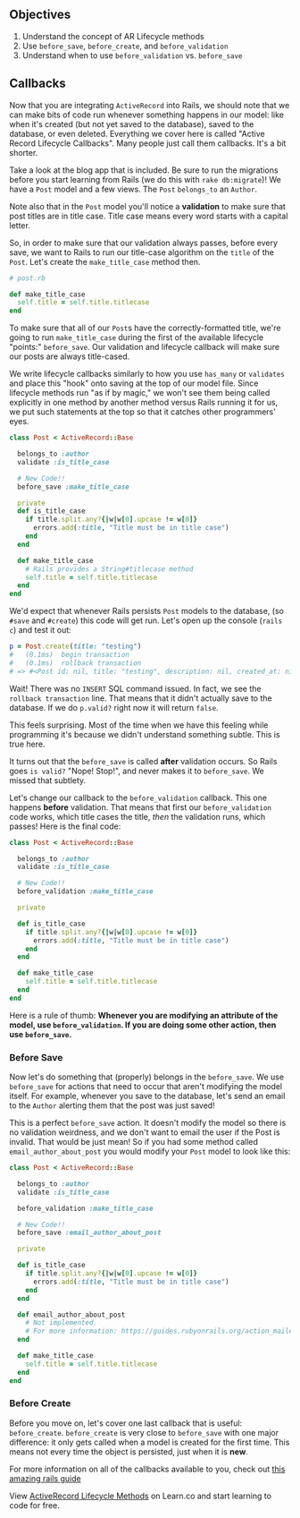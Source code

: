 ## Objectives

1. Understand the concept of AR Lifecycle methods
2. Use `before_save`, `before_create`, and `before_validation`
3. Understand when to use `before_validation` vs. `before_save`

## Callbacks

Now that you are integrating `ActiveRecord` into Rails, we should note that
we can make bits of code run whenever something happens in our model: like when
it's created (but not yet saved to the database), saved to the database, or
even deleted.  Everything we cover here is called "Active Record Lifecycle
Callbacks". Many people just call them callbacks. It's a bit shorter.

Take a look at the blog app that is included. Be sure to run the migrations
before you start learning from Rails (we do this with `rake db:migrate`)! We
have a `Post` model and a few views.  The `Post` `belongs_to` an `Author`.

Note also that in the `Post` model you'll notice a **validation** to make sure
that post titles are in title case. Title case means every word starts with a
capital letter.

So, in order to make sure that our validation always passes, before every save,
we want to Rails to run our title-case algorithm on the `title` of the `Post`.
Let's create the `make_title_case` method then.

```ruby
# post.rb

def make_title_case
  self.title = self.title.titlecase
end
```

To make sure that all of our `Post`s have the correctly-formatted title, we're
going to run `make_title_case` during the first of the available lifecycle
"points:" `before_save`.  Our validation and lifecycle callback will make sure
our posts are always title-cased.

We write lifecycle callbacks similarly to how you use `has_many` or `validates`
and place this "hook" onto saving at the top of our model file. Since lifecycle
methods run "as if by magic," we won't see them being called explicitly in one
method by another method versus Rails running it for us, we put such statements
at the top so that it catches other programmers' eyes.

```ruby
class Post < ActiveRecord::Base

  belongs_to :author
  validate :is_title_case

  # New Code!!
  before_save :make_title_case

  private
  def is_title_case
    if title.split.any?{|w|w[0].upcase != w[0]}
      errors.add(:title, "Title must be in title case")
    end
  end

  def make_title_case
    # Rails provides a String#titlecase method
    self.title = self.title.titlecase
  end
end
```

We'd expect that whenever Rails persists `Post` models to the database, (so
`#save` and `#create`) this code will get run. Let's open up the console
(`rails c`) and test it out:

```ruby
p = Post.create(title: "testing")
#   (0.1ms)  begin transaction
#   (0.1ms)  rollback transaction
# => #<Post id: nil, title: "testing", description: nil, created_at: nil, updated_at: nil, post_status: nil, author_id: nil>
```

Wait! There was no `INSERT` SQL command issued. In fact, we see the `rollback
transaction` line. That means that it didn't actually save to the database. If
we do `p.valid?` right now it will return `false`.

This feels surprising. Most of the time when we have this feeling while
programming it's because we didn't understand something subtle. This is true
here.

It turns out that the `before_save` is called **after** validation occurs. So
Rails goes `is valid?` "Nope! Stop!", and never makes it to `before_save`. We
missed that subtlety.

Let's change our callback to the `before_validation` callback. This one happens
**before** validation. That means that first our `before_validation` code
works, which title cases the title, *then* the validation runs, which passes!
Here is the final code:

```ruby
class Post < ActiveRecord::Base

  belongs_to :author
  validate :is_title_case

  # New Code!!
  before_validation :make_title_case

  private

  def is_title_case
    if title.split.any?{|w|w[0].upcase != w[0]}
      errors.add(:title, "Title must be in title case")
    end
  end

  def make_title_case
    self.title = self.title.titlecase
  end
end
```

Here is a rule of thumb: **Whenever you are modifying an attribute of the
model, use `before_validation`. If you are doing some other action, then use
`before_save`.**

### Before Save

Now let's do something that (properly) belongs in the `before_save`. We use
`before_save` for actions that need to occur that aren't modifying the model
itself. For example, whenever you save to the database, let's send an email to
the `Author` alerting them that the post was just saved!

This is a perfect `before_save` action. It doesn't modify the model so there is
no validation weirdness, and we don't want to email the user if the Post is
invalid. That would be just mean! So if you had some method called
`email_author_about_post` you would modify your `Post` model to look like this:


```ruby
class Post < ActiveRecord::Base

  belongs_to :author
  validate :is_title_case

  before_validation :make_title_case

  # New Code!!
  before_save :email_author_about_post

  private

  def is_title_case
    if title.split.any?{|w|w[0].upcase != w[0]}
      errors.add(:title, "Title must be in title case")
    end
  end

  def email_author_about_post
    # Not implemented.
    # For more information: https://guides.rubyonrails.org/action_mailer_basics.html
  end

  def make_title_case
    self.title = self.title.titlecase
  end
end
```

### Before Create

Before you move on, let's cover one last callback that is useful:
`before_create`. `before_create` is very close to `before_save` with one major
difference: it only gets called when a model is created for the first time.
This means not every time the object is persisted, just when it is **new**.

For more information on all of the callbacks available to you, check out [this
amazing rails guide][callbacks]


<p class='util--hide'>View <a href='https://learn.co/lessons/activerecord-lifecycle-reading'>ActiveRecord Lifecycle Methods</a> on Learn.co and start learning to code for free.</p>

[callbacks]: http://guides.rubyonrails.org/active_record_callbacks.html
